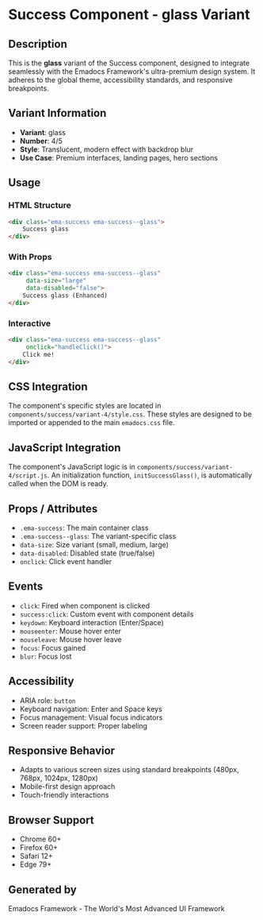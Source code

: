 # Success Component - glass Variant

## Description
This is the **glass** variant of the Success component, designed to integrate seamlessly with the Emadocs Framework's ultra-premium design system. It adheres to the global theme, accessibility standards, and responsive breakpoints.

## Variant Information
- **Variant**: glass
- **Number**: 4/5
- **Style**: Translucent, modern effect with backdrop blur
- **Use Case**: Premium interfaces, landing pages, hero sections

## Usage

### HTML Structure
```html
<div class="ema-success ema-success--glass">
    Success glass
</div>
```

### With Props
```html
<div class="ema-success ema-success--glass" 
     data-size="large" 
     data-disabled="false">
    Success glass (Enhanced)
</div>
```

### Interactive
```html
<div class="ema-success ema-success--glass" 
     onclick="handleClick()">
    Click me!
</div>
```

## CSS Integration
The component's specific styles are located in `components/success/variant-4/style.css`. These styles are designed to be imported or appended to the main `emadocs.css` file.

## JavaScript Integration
The component's JavaScript logic is in `components/success/variant-4/script.js`. An initialization function, `initSuccessGlass()`, is automatically called when the DOM is ready.

## Props / Attributes
- `.ema-success`: The main container class
- `.ema-success--glass`: The variant-specific class
- `data-size`: Size variant (small, medium, large)
- `data-disabled`: Disabled state (true/false)
- `onclick`: Click event handler

## Events
- `click`: Fired when component is clicked
- `success:click`: Custom event with component details
- `keydown`: Keyboard interaction (Enter/Space)
- `mouseenter`: Mouse hover enter
- `mouseleave`: Mouse hover leave
- `focus`: Focus gained
- `blur`: Focus lost

## Accessibility
- ARIA role: `button`
- Keyboard navigation: Enter and Space keys
- Focus management: Visual focus indicators
- Screen reader support: Proper labeling

## Responsive Behavior
- Adapts to various screen sizes using standard breakpoints (480px, 768px, 1024px, 1280px)
- Mobile-first design approach
- Touch-friendly interactions

## Browser Support
- Chrome 60+
- Firefox 60+
- Safari 12+
- Edge 79+

## Generated by
Emadocs Framework - The World's Most Advanced UI Framework

